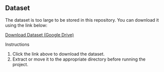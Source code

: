 ## Dataset

The dataset is too large to be stored in this repository. You can download it using the link below:

[Download Dataset (Google Drive)]([https://drive.google.com/your-file-link](https://drive.google.com/file/d/1DlUo1l6FIYwhKo1dF4he5WGuDUbWnRmm/view?usp=sharing))

Instructions
1. Click the link above to download the dataset.
2. Extract or move it to the appropriate directory before running the project.
